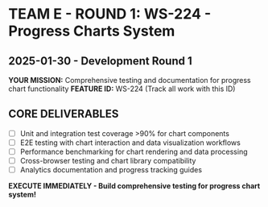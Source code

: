 # TEAM E - ROUND 1: WS-224 - Progress Charts System
## 2025-01-30 - Development Round 1

**YOUR MISSION:** Comprehensive testing and documentation for progress chart functionality
**FEATURE ID:** WS-224 (Track all work with this ID)

## CORE DELIVERABLES
- [ ] Unit and integration test coverage >90% for chart components
- [ ] E2E testing with chart interaction and data visualization workflows
- [ ] Performance benchmarking for chart rendering and data processing
- [ ] Cross-browser testing and chart library compatibility
- [ ] Analytics documentation and progress tracking guides

**EXECUTE IMMEDIATELY - Build comprehensive testing for progress chart system!**